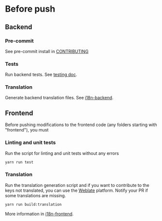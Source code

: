 # Before push

## Backend

### Pre-commit

See pre-commit install in [CONTRIBUTING](/CONTRIBUTING.md#pre-commit)

### Tests

Run backend tests.
See [testing doc](/docs/development/test/testing.md#backend).

### Translation

Generate backend translation files.
See [i18n-backend](/docs/development/i18n/i18n-backend.md).

## Frontend

Before pushing modifications to the frontend code (any folders starting with "frontend"), you must

### Linting and unit tests

Run the script for linting and unit tests without any errors

```bash
yarn run test
```

### Translation

Run the translation generation script and if you want to contribute to the keys not translated, you can use the
[Weblate](https://hosted.weblate.org/projects/tracim/) platform. Notify your PR if some translations are missing.

```bash
yarn run build:translation
```

More information in [i18n-frontend](/docs/development/i18n/i18n-frontend.md).
